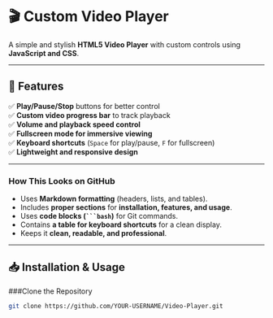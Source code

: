 # 🎬 Custom Video Player

A simple and stylish **HTML5 Video Player** with custom controls using **JavaScript and CSS**.

---

## 🚀 Features

✅ **Play/Pause/Stop** buttons for better control  
✅ **Custom video progress bar** to track playback  
✅ **Volume and playback speed control**  
✅ **Fullscreen mode for immersive viewing**  
✅ **Keyboard shortcuts** (`Space` for play/pause, `F` for fullscreen)  
✅ **Lightweight and responsive design**  

---

### **How This Looks on GitHub**
- Uses **Markdown formatting** (headers, lists, and tables).  
- Includes **proper sections** for **installation, features, and usage**.  
- Uses **code blocks (` ```bash `)** for Git commands.  
- Contains **a table for keyboard shortcuts** for a clean display.  
- Keeps it **clean, readable, and professional**.  

---

## 📥 Installation & Usage

 
###Clone the Repository
```bash
git clone https://github.com/YOUR-USERNAME/Video-Player.git




